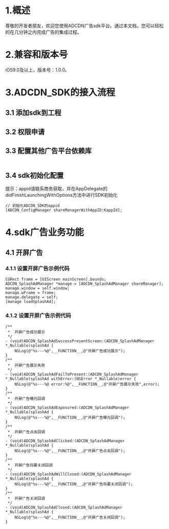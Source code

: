 # 1.概述
尊敬的开发者朋友，欢迎您使用ADCDN广告sdk平台。通过本文档，您可以轻松的在几分钟之内完成广告的集成过程。
# 2.兼容和版本号
iOS9.0及以上，版本号：1.0.0。
# 3.ADCDN_SDK的接入流程
## 3.1 添加sdk到工程
## 3.2 权限申请
## 3.3 配置其他广告平台依赖库
```

```
## 3.4 sdk初始化配置
提示：appid请联系商务获取，并在AppDelegate的didFinishLaunchingWithOptions方法中进行SDK初始化
```
// 初始化ADCDN_SDK的appid
[ADCDN_ConfigManager shareManagerWithAppID:KappId];
```
# 4.sdk广告业务功能
## 4.1 开屏广告
### 4.1.1 设置开屏广告示例代码
```
CGRect frame = [UIScreen mainScreen].bounds;
ADCDN_SplashAdManager *manage = [ADCDN_SplashAdManager shareManager];
manage.window = self.window;
manage.wFrame = frame;
manage.delegate = self;
[manage loadSplashAd];
```
### 4.1.2 设置开屏广告示例代码
```
/**
 *  开屏广告成功展示
 */
- (void)ADCDN_SplashAdSuccessPresentScreen:(ADCDN_SplashAdManager *_Nullable)splashAd {
    NSLog(@"%s---%@",__FUNCTION__,@"开屏广告成功展示");
}
/**
 *  开屏广告展示失败
 */
- (void)ADCDN_SplashAdFailToPresent:(ADCDN_SplashAdManager *_Nullable)splashAd withError:(NSError *_Nullable)error {
    NSLog(@"%s---%@ error:%@",__FUNCTION__,@"开屏广告展示失败",error);
}
/**
 *  开屏广告曝光回调
 */
- (void)ADCDN_SplashAdExposured:(ADCDN_SplashAdManager *_Nullable)splashAd {
    NSLog(@"%s---%@",__FUNCTION__,@"开屏广告曝光回调");
}
/**
 *  开屏广告点击回调
 */
- (void)ADCDN_SplashAdClicked:(ADCDN_SplashAdManager *_Nullable)splashAd {
    NSLog(@"%s---%@",__FUNCTION__,@"开屏广告点击回调");
}
/**
 *  开屏广告将要关闭回调
 */
- (void)ADCDN_SplashAdWillClosed:(ADCDN_SplashAdManager *_Nullable)splashAd {
    NSLog(@"%s---%@",__FUNCTION__,@"开屏广告将要关闭回调");
}
/**
 *  开屏广告关闭回调
 */
- (void)ADCDN_SplashAdClosed:(ADCDN_SplashAdManager *_Nullable)splashAd {
    NSLog(@"%s---%@",__FUNCTION__,@"开屏广告关闭回调");
}
```
